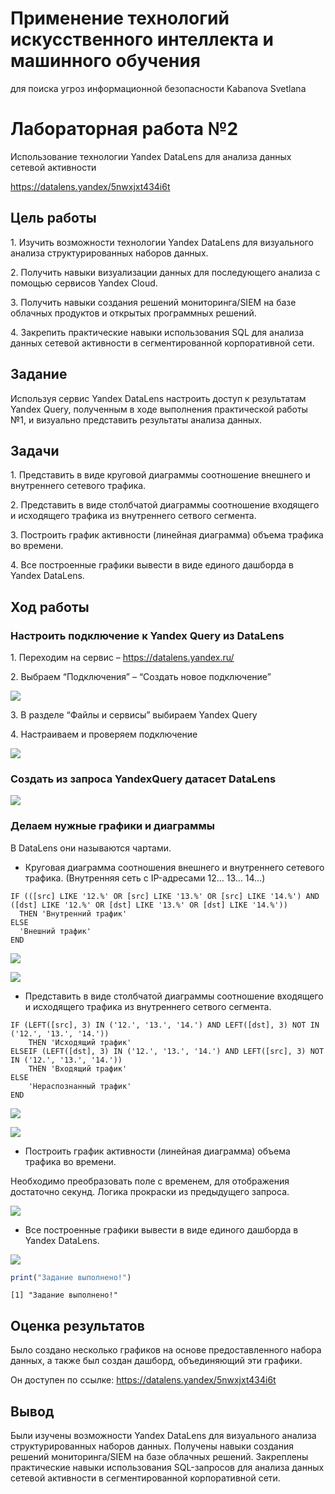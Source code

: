 # Применение технологий искусственного интеллекта и машинного обучения
для поиска угроз информационной безопасности
Kabanova Svetlana

# Лабораторная работа №2

Использование технологии Yandex DataLens для анализа данных сетевой
активности

https://datalens.yandex/5nwxjxt434i6t

## Цель работы

1\. Изучить возможности технологии Yandex DataLens для визуального
анализа структурированных наборов данных.

2\. Получить навыки визуализации данных для последующего анализа с
помощью сервисов Yandex Cloud.

3\. Получить навыки создания решений мониторинга/SIEM на базе облачных
продуктов и открытых программных решений.

4\. Закрепить практические навыки использования SQL для анализа данных
сетевой активности в сегментированной корпоративной сети.

## Задание

Используя сервис Yandex DataLens настроить доступ к результатам Yandex
Query, полученным в ходе выполнения практической работы №1, и визуально
представить результаты анализа данных.

## Задачи

1\. Представить в виде круговой диаграммы соотношение внешнего и
внутреннего сетевого трафика.

2\. Представить в виде столбчатой диаграммы соотношение входящего и
исходящего трафика из внутреннего сетвого сегмента.

3\. Построить график активности (линейная диаграмма) объема трафика во
времени.

4\. Все построенные графики вывести в виде единого дашборда в Yandex
DataLens.

## Ход работы

### Настроить подключение к Yandex Query из DataLens

1\. Переходим на сервис – https://datalens.yandex.ru/

2\. Выбраем “Подключения” – “Создать новое подключение”

![](img/1.png)

3\. В разделе “Файлы и сервисы” выбираем Yandex Query

4\. Настраиваем и проверяем подключение

![](img/2.png)

### Создать из запроса YandexQuery датасет DataLens

![](img/3.png)

### Делаем нужные графики и диаграммы

В DataLens они называются чартами.

-   Круговая диаграмма соотношения внешнего и внутреннего сетевого
    трафика. (Внутренняя сеть с IP-адресами 12… 13… 14…)

<!-- -->

    IF (([src] LIKE '12.%' OR [src] LIKE '13.%' OR [src] LIKE '14.%') AND ([dst] LIKE '12.%' OR [dst] LIKE '13.%' OR [dst] LIKE '14.%'))
      THEN 'Внутренний трафик'
    ELSE
      'Внешний трафик'
    END

![](img/4.png)

![](img/5.png)

-   Представить в виде столбчатой диаграммы соотношение входящего и
    исходящего трафика из внутреннего сетвого сегмента.

<!-- -->

    IF (LEFT([src], 3) IN ('12.', '13.', '14.') AND LEFT([dst], 3) NOT IN ('12.', '13.', '14.'))
        THEN 'Исходящий трафик'
    ELSEIF (LEFT([dst], 3) IN ('12.', '13.', '14.') AND LEFT([src], 3) NOT IN ('12.', '13.', '14.'))
        THEN 'Входящий трафик'
    ELSE
        'Нераспознанный трафик'
    END

![](img/6.png)

![](img/7.png)

-   Построить график активности (линейная диаграмма) объема трафика во
    времени.

Необходимо преобразовать поле с временем, для отображения достаточно
секунд. Логика прокраски из предыдущего запроса.

![](img/8.png)

-   Все построенные графики вывести в виде единого дашборда в Yandex
    DataLens.

![](img/9.png)

``` r
print("Задание выполнено!")
```

    [1] "Задание выполнено!"

## Оценка результатов

Было создано несколько графиков на основе предоставленного набора
данных, а также был создан дашборд, объединяющий эти графики.

Он доступен по ссылке: https://datalens.yandex/5nwxjxt434i6t

## Вывод

Были изучены возможности Yandex DataLens для визуального анализа
структурированных наборов данных. Получены навыки создания решений
мониторинга/SIEM на базе облачных решений. Закреплены практические
навыки использования SQL-запросов для анализа данных сетевой активности
в сегментированной корпоративной сети.
